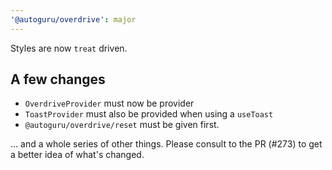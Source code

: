 ```yaml
---
'@autoguru/overdrive': major
---
```


Styles are now `treat` driven.

## A few changes

- `OverdriveProvider` must now be provider
- `ToastProvider` must also be provided when using a `useToast`
- `@autoguru/overdrive/reset` must be given first.

... and a whole series of other things. Please consult to the PR (#273) to get a better idea of what's changed.
